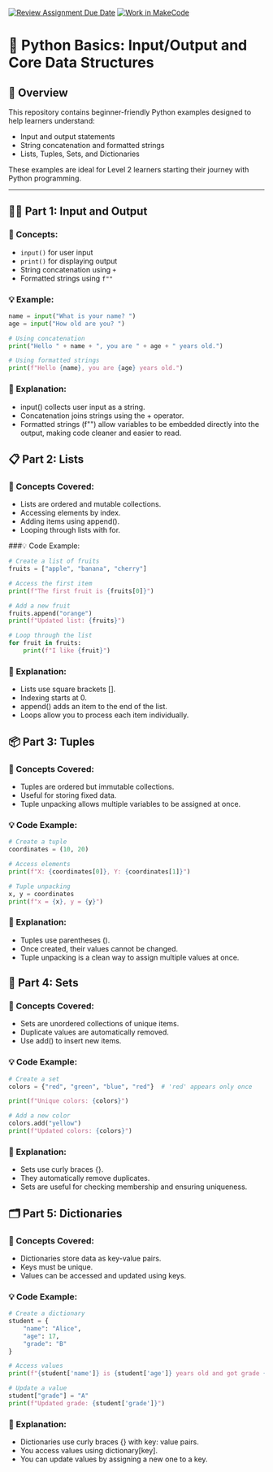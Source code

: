 [![Review Assignment Due Date](https://classroom.github.com/assets/deadline-readme-button-22041afd0340ce965d47ae6ef1cefeee28c7c493a6346c4f15d667ab976d596c.svg)](https://classroom.github.com/a/jdhXoo2o)
[![Work in MakeCode](https://classroom.github.com/assets/work-in-make-code-8824cc13a1a3f34ffcd245c82f0ae96fdae6b7d554b6539aec3a03a70825519c.svg)](https://classroom.github.com/online_ide?assignment_repo_id=20600237&assignment_repo_type=AssignmentRepo)
# 🐍 Python Basics: Input/Output and Core Data Structures
## 📘 Overview

This repository contains beginner-friendly Python examples designed to help learners understand:

- Input and output statements
- String concatenation and formatted strings
- Lists, Tuples, Sets, and Dictionaries

These examples are ideal for Level 2 learners starting their journey with Python programming.

---

## 🧑‍💻 Part 1: Input and Output

### 🔹 Concepts:
- `input()` for user input
- `print()` for displaying output
- String concatenation using `+`
- Formatted strings using `f""`

### 💡 Example:

```python
name = input("What is your name? ")
age = input("How old are you? ")

# Using concatenation
print("Hello " + name + ", you are " + age + " years old.")

# Using formatted strings
print(f"Hello {name}, you are {age} years old.")
```
### 🧠 Explanation:

- input() collects user input as a string.
- Concatenation joins strings using the + operator.
- Formatted strings (f"") allow variables to be embedded directly into the output, making code cleaner and easier to read.

## 📋 Part 2: Lists
### 🔹 Concepts Covered:

- Lists are ordered and mutable collections.
- Accessing elements by index.
- Adding items using append().
- Looping through lists with for.

###💡 Code Example:

```python
# Create a list of fruits
fruits = ["apple", "banana", "cherry"]

# Access the first item
print(f"The first fruit is {fruits[0]}")

# Add a new fruit
fruits.append("orange")
print(f"Updated list: {fruits}")

# Loop through the list
for fruit in fruits:
    print(f"I like {fruit}")
```
### 🧠 Explanation:

- Lists use square brackets [].
- Indexing starts at 0.
- append() adds an item to the end of the list.
- Loops allow you to process each item individually.

## 📦 Part 3: Tuples
### 🔹 Concepts Covered:

- Tuples are ordered but immutable collections.
- Useful for storing fixed data.
- Tuple unpacking allows multiple variables to be assigned at once.

### 💡 Code Example:

```python
# Create a tuple
coordinates = (10, 20)

# Access elements
print(f"X: {coordinates[0]}, Y: {coordinates[1]}")

# Tuple unpacking
x, y = coordinates
print(f"x = {x}, y = {y}")
```
### 🧠 Explanation:

- Tuples use parentheses ().
- Once created, their values cannot be changed.
- Tuple unpacking is a clean way to assign multiple values at once.

## 🎨 Part 4: Sets
### 🔹 Concepts Covered:

- Sets are unordered collections of unique items.
- Duplicate values are automatically removed.
- Use add() to insert new items.

### 💡 Code Example:

```python
# Create a set
colors = {"red", "green", "blue", "red"}  # 'red' appears only once

print(f"Unique colors: {colors}")

# Add a new color
colors.add("yellow")
print(f"Updated colors: {colors}")
```
### 🧠 Explanation:

- Sets use curly braces {}.
- They automatically remove duplicates.
- Sets are useful for checking membership and ensuring uniqueness.

## 🗂️ Part 5: Dictionaries
### 🔹 Concepts Covered:

- Dictionaries store data as key-value pairs.
- Keys must be unique.
- Values can be accessed and updated using keys.

### 💡 Code Example:

```python
# Create a dictionary
student = {
    "name": "Alice",
    "age": 17,
    "grade": "B"
}

# Access values
print(f"{student['name']} is {student['age']} years old and got grade {student['grade']}.")

# Update a value
student["grade"] = "A"
print(f"Updated grade: {student['grade']}")
```
### 🧠 Explanation:

- Dictionaries use curly braces {} with key: value pairs.
- You access values using dictionary[key].
- You can update values by assigning a new one to a key.
